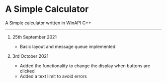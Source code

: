# A Simple Calculator
A Simple calculator written in WinAPI C++

-----

1. 25th September 2021

   * Basic layout and message queue implemented

2. 3rd October 2021

   * Added the functionality to change the display when buttons are clicked
   * Added a text limit to avoid errors
